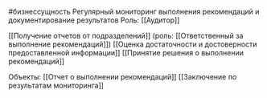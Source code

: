 #бизнессущность 
Регулярный мониторинг выполнения рекомендаций и документирование результатов
Роль: [[Аудитор]]

[[Получение отчетов от подразделений]] (роль: [[Ответственный за выполнение рекомендаций]])
[[Оценка достаточности и достоверности предоставленной информации]]
[[Принятие решения о выполнении рекомендаций]]

Объекты:
[[Отчет о выполнении рекомендаций]]
[[Заключение по результатам мониторинга]]
